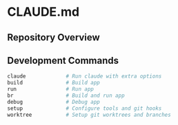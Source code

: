 # CLAUDE.md

## Repository Overview

## Development Commands

```bash
claude             # Run claude with extra options
build              # Build app
run                # Run app
br                 # Build and run app
debug              # Debug app
setup              # Configure tools and git hooks
worktree           # Setup git worktrees and branches
```
